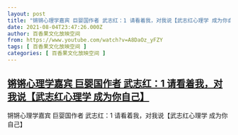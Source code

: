 ```yaml
---
layout: post
title: "锵锵心理学嘉宾 巨婴国作者 武志红：1 请看着我，对我说【武志红心理学 成为你自己】"
date: 2021-08-04T23:47:26.000Z
author: 百香果文化放映空间
from: https://www.youtube.com/watch?v=A8DaOz_yFZY
tags: [ 百香果文化放映空间 ]
categories: [ 百香果文化放映空间 ]
---
```

<!--1628120846000-->
[锵锵心理学嘉宾 巨婴国作者 武志红：1 请看着我，对我说【武志红心理学 成为你自己】](https://www.youtube.com/watch?v=A8DaOz_yFZY)
------

<div>
锵锵心理学嘉宾 巨婴国作者 武志红：1 请看着我，对我说【武志红心理学 成为你自己】
</div>
